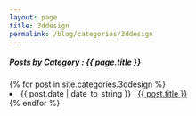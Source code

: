 ```yaml
---
layout: page
title: 3ddesign
permalink: /blog/categories/3ddesign
---
```


<h5> Posts by Category : {{ page.title }} </h5>

<div class="card">
{% for post in site.categories.3ddesign %}
<li class="category-posts"><span>{{ post.date | date_to_string }}</span> &nbsp; <a href="{{ post.url }}">{{ post.title }}</a></li>
{% endfor %}
</div>